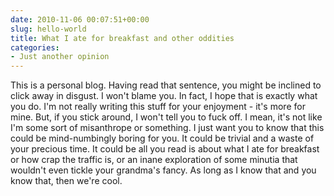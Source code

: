 ```yaml
---
date: 2010-11-06 00:07:51+00:00
slug: hello-world
title: What I ate for breakfast and other oddities
categories:
- Just another opinion
---
```


This is a personal blog. Having read that sentence, you might be inclined to click away in disgust. I won't blame you. In fact, I hope that is exactly what you do. I'm not really writing this stuff for your enjoyment - it's more for mine. But, if you stick around, I won't tell you to fuck off. I mean, it's not like I'm some sort of misanthrope or something. I just want you to know that this could be mind-numbingly boring for you. It could be trivial and a waste of your precious time. It could be all you read is about what I ate for breakfast or how crap the traffic is, or an inane exploration of some minutia that wouldn't even tickle your grandma's fancy. As long as I know that and you know that, then we're cool.
